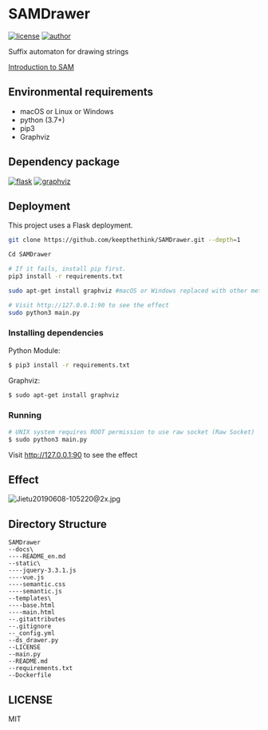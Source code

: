 # SAMDrawer

[![license](https://img.shields.io/github/license/keepthethink/SAMDrawer.svg)](https://github.com/keepthethink/SAMDrawer/blob/master/LICENSE)
[![author](https://img.shields.io/badge/Author-Helium-blue.svg)](https://github.com/keepthethink/)

Suffix automaton for drawing strings

[Introduction to SAM](https://oi-wiki.org/string/sam/)

## Environmental requirements

* macOS or Linux or Windows
* python (3.7+)
* pip3
* Graphviz

## Dependency package

[![flask](https://img.shields.io/pypi/v/flask.svg?label=flask)](https://pypi.org/project/flask/)
[![graphviz](https://img.shields.io/pypi/v/graphviz.svg?label=graphviz)](https://pypi.org/project/graphviz/)

## Deployment

This project uses a Flask deployment.

```bash
git clone https://github.com/keepthethink/SAMDrawer.git --depth=1

Cd SAMDrawer

# If it fails, install pip first.
pip3 install -r requirements.txt

sudo apt-get install graphviz #macOS or Windows replaced with other methods to install graphviz

# Visit http://127.0.0.1:90 to see the effect
sudo python3 main.py
```

### Installing dependencies

Python Module:
```bash
$ pip3 install -r requirements.txt
```

Graphviz:
```bash
$ sudo apt-get install graphviz
```

### Running

```bash
# UNIX system requires ROOT permission to use raw socket (Raw Socket)
$ sudo python3 main.py
```
Visit <http://127.0.0.1:90> to see the effect

## Effect

![Jietu20190608-105220@2x.jpg](https://i.loli.net/2019/06/08/5cfb234837eba96917.jpg)

## Directory Structure

```
SAMDrawer
--docs\
----README_en.md
--static\
----jquery-3.3.1.js
----vue.js
----semantic.css
----semantic.js
--templates\
----base.html
----main.html
--.gitattributes
--.gitignore
--_config.yml
--ds_drawer.py
--LICENSE
--main.py
--README.md
--requirements.txt
--Dockerfile
```

## LICENSE

MIT
